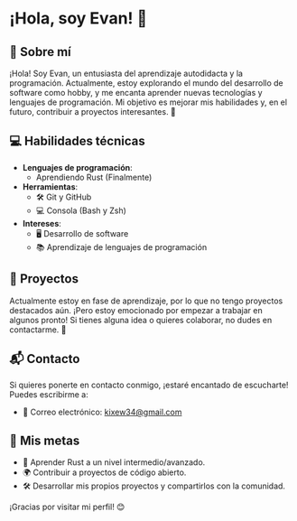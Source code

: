 # ¡Hola, soy Evan! 👋

## 🌟 Sobre mí
¡Hola! Soy Evan, un entusiasta del aprendizaje autodidacta y la programación. Actualmente, estoy explorando el mundo del desarrollo de software como hobby, y me encanta aprender nuevas tecnologías y lenguajes de programación. Mi objetivo es mejorar mis habilidades y, en el futuro, contribuir a proyectos interesantes. 🚀

## 💻 Habilidades técnicas
- **Lenguajes de programación**:
   - Aprendiendo Rust (Finalmente)
- **Herramientas**: 
  - 🛠️ Git y GitHub
  - 💻 Consola (Bash y Zsh)
- **Intereses**: 
  - 🖥️ Desarrollo de software
  - 📚 Aprendizaje de lenguajes de programación

## 🚧 Proyectos
Actualmente estoy en fase de aprendizaje, por lo que no tengo proyectos destacados aún. ¡Pero estoy emocionado por empezar a trabajar en algunos pronto! Si tienes alguna idea o quieres colaborar, no dudes en contactarme. 🤝

## 📬 Contacto
Si quieres ponerte en contacto conmigo, ¡estaré encantado de escucharte! Puedes escribirme a:
- 📧 Correo electrónico: [kixew34@gmail.com](mailto:kixew34@gmail.com)

## 🎯 Mis metas
- 🦀 Aprender Rust a un nivel intermedio/avanzado.
- 🌍 Contribuir a proyectos de código abierto.
- 🛠️ Desarrollar mis propios proyectos y compartirlos con la comunidad.

¡Gracias por visitar mi perfil! 😊

